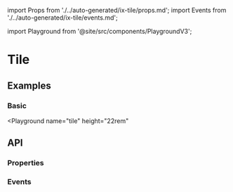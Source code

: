 import Props from './../auto-generated/ix-tile/props.md';
import Events from './../auto-generated/ix-tile/events.md';

import Playground from '@site/src/components/PlaygroundV3';

# Tile

## Examples

### Basic

<Playground
  name="tile" 
  height="22rem"
  >
</Playground>

## API

### Properties

<Props />

### Events

<Events />
